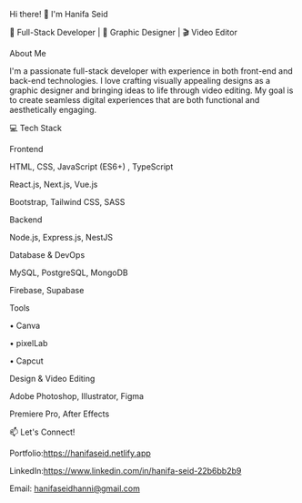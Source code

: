 Hi there! 👋 I'm Hanifa Seid

🚀 Full-Stack Developer | 🎨 Graphic Designer | 🎬 Video Editor

About Me

I'm a passionate full-stack developer with experience in both front-end and back-end technologies. I love crafting visually appealing designs as a graphic designer and bringing ideas to life through video editing. My goal is to create seamless digital experiences that are both functional and aesthetically engaging.

💻 Tech Stack

Frontend

HTML, CSS, JavaScript (ES6+) , TypeScript

React.js, Next.js, Vue.js

Bootstrap, Tailwind CSS, SASS

Backend

Node.js, Express.js, NestJS

Database & DevOps

MySQL, PostgreSQL, MongoDB

Firebase, Supabase

Tools

• Canva

• pixelLab

• Capcut

Design & Video Editing

Adobe Photoshop, Illustrator, Figma

Premiere Pro, After Effects

📫 Let's Connect!

Portfolio:https://hanifaseid.netlify.app

LinkedIn:https://www.linkedin.com/in/hanifa-seid-22b6bb2b9

Email: hanifaseidhanni@gmail.com
